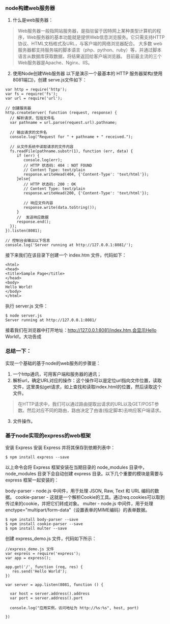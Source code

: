 ### node构建web服务器
1. 什么是web服务器：
>Web服务器一般指网站服务器，是指驻留于因特网上某种类型计算机的程序，Web服务器的基本功能就是提供Web信息浏览服务。它只需支持HTTP协议、HTML文档格式及URL，与客户端的网络浏览器配合。
大多数 web 服务器都支持服务端的脚本语言（php、python、ruby）等，并通过脚本语言从数据库获取数据，将结果返回给客户端浏览器。
目前最主流的三个Web服务器是Apache、Nginx、IIS。

2. 使用Node创建Web服务器
 以下是演示一个最基本的 HTTP 服务器架构(使用8081端口)，创建 serve.js文件如下：
 ```
 var http = require('http');
var fs = require('fs');
var url = require('url');

// 创建服务器
http.createServer( function (request, response) {  
   // 解析请求，包括文件名
   var pathname = url.parse(request.url).pathname;

   // 输出请求的文件名
   console.log("Request for " + pathname + " received.");

   // 从文件系统中读取请求的文件内容
   fs.readFile(pathname.substr(1), function (err, data) {
      if (err) {
         console.log(err);
         // HTTP 状态码: 404 : NOT FOUND
         // Content Type: text/plain
         response.writeHead(404, {'Content-Type': 'text/html'});
      }else{	         
         // HTTP 状态码: 200 : OK
         // Content Type: text/plain
         response.writeHead(200, {'Content-Type': 'text/html'});

         // 响应文件内容
         response.write(data.toString());		
      }
      //  发送响应数据
      response.end();
   });   
}).listen(8081);

// 控制台会输出以下信息
console.log('Server running at http://127.0.0.1:8081/');
 ```
 接下来我们在该目录下创建一个 index.htm 文件，代码如下：
```
<html>
<head>
<title>Sample Page</title>
</head>
<body>
Hello World!
</body>
</html>
```
执行 server.js 文件：
```
$ node server.js
Server running at http://127.0.0.1:8081/
```
接着我们在浏览器中打开地址：http://127.0.0.1:8081/index.htm,会显示Hello World!。大功告成

### 总结一下：
实现一个基础的基于node的web服务的步骤是：
1. 一个http通讯，可用客户端和服务器的通讯；
2. 解析url，确定URL对应的操作：这个操作可以是定位url指向文件位置，读取文件，这里类似get请求，如上查找和读取index.html的位置，然后读取这个文件。
>在HTTP请求中，我们可以通过路由提取出请求的URL以及GET/POST参数。然后对应不同的路由，路由决定了由谁(指定脚本)去响应客户端请求。
3. 文件操作。


### 基于node实现的express的web框架
安装 Express
安装 Express 并将其保存到依赖列表中：
```
$ npm install express --save
```
以上命令会将 Express 框架安装在当期目录的 node_modules 目录中， node_modules 目录下会自动创建 express 目录。以下几个重要的模块是需要与 express 框架一起安装的：

body-parser - node.js 中间件，用于处理 JSON, Raw, Text 和 URL 编码的数据。
cookie-parser - 这就是一个解析Cookie的工具。通过req.cookies可以取到传过来的cookie，并把它们转成对象。
multer - node.js 中间件，用于处理 enctype="multipart/form-data"（设置表单的MIME编码）的表单数据。
```
$ npm install body-parser --save
$ npm install cookie-parser --save
$ npm install multer --save
```
创建 express_demo.js 文件，代码如下所示：
```
//express_demo.js 文件
var express = require('express');
var app = express();

app.get('/', function (req, res) {
   res.send('Hello World');
})

var server = app.listen(8081, function () {

  var host = server.address().address
  var port = server.address().port

  console.log("应用实例，访问地址为 http://%s:%s", host, port)

})
```